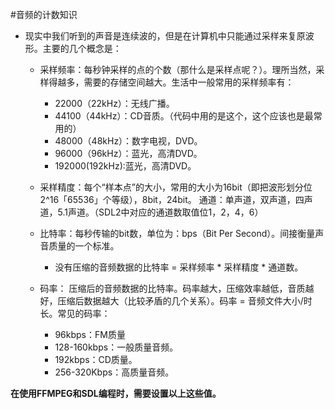 #音频的计数知识
* 现实中我们听到的声音是连续波的，但是在计算机中只能通过采样来复原波形。主要的几个概念是：
    * 采样频率：每秒钟采样的点的个数（那什么是采样点呢？）。理所当然，采样得越多，需要的存储空间越大。生活中一般常用的采样频率有：
        * 22000（22kHz）：无线广播。
        * 44100（44kHz）：CD音质。（代码中用的是这个，这个应该也是最常用的）
        * 48000（48kHz）：数字电视，DVD。
        * 96000（96kHz）：蓝光，高清DVD。
        * 192000(192kHz):蓝光，高清DVD。
        
    * 采样精度：每个“样本点”的大小，常用的大小为16bit（即把波形划分位2^16「65536」个等级），8bit，24bit。
    通道：单声道，双声道，四声道，5.1声道。（SDL2中对应的通道数取值位1，2，4，6）
    * 比特率：每秒传输的bit数，单位为：bps（Bit Per Second）。间接衡量声音质量的一个标准。
        * 没有压缩的音频数据的比特率 = 采样频率 * 采样精度 * 通道数。
        
    * 码率： 压缩后的音频数据的比特率。码率越大，压缩效率越低，音质越好，压缩后数据越大（比较矛盾的几个关系）。码率 = 音频文件大小/时长。常见的码率：
        * 96kbps：FM质量
        * 128-160kbps：一般质量音频。
        * 192kbps：CD质量。
        * 256-320Kbps：高质量音频。
        
**在使用FFMPEG和SDL编程时，需要设置以上这些值。**
    
    
    
    
